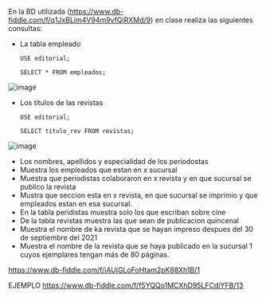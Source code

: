 En la BD utilizada (https://www.db-fiddle.com/f/q1JxBLim4V94m9vfQjRXMd/9) en clase realiza las siguientes consultas:

* La tabla empleado

      USE editorial;

      SELECT * FROM empleados;

![image](https://user-images.githubusercontent.com/75552884/170729150-fe475747-36c8-4663-b683-7d2e11112407.png)

* Los titulos de las revistas

      USE editorial;

      SELECT titulo_rev FROM revistas;

![image](https://user-images.githubusercontent.com/75552884/170729514-ba798086-1202-4fd8-a426-13067e9f3258.png)

* Los nombres, apellidos y especialidad de los periodostas
* Muestra los empleados que estan en x sucursal
* Muestra que periodistas colaboraron en x revista y en que sucursal se publico la revista
* Mustra que seccion esta en x revista, en que sucursal se imprimio y que empleados estan en esa sucursal.
* En la tabla peridistas muestra solo los que escriban sobre cine
* De la tabla revistas muestra las que sean de publicacion quincenal
* Muestra el nombre de ka revista que se hayan impreso despues del 30 de septiembre del 2021
* Muestra el nombre de la revista que se haya publicado en la sucursal 1 cuyos ejemplares tengan más de 80 páginas.

https://www.db-fiddle.com/f/iAUjGLoFoHtam2pK68Xh1B/1

EJEMPLO
https://www.db-fiddle.com/f/f5YQQo1MCXhD95LFCdiYFB/13
